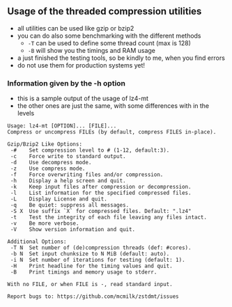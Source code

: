 
## Usage of the threaded compression utilities

- all utilities can be used like gzip or bzip2
- you can do also some benchmarking with the different methods
  - ```-T``` can be used to define some thread count (max is 128)
  - ```-B``` will show you the timings and RAM usage
- a just finished the testing tools, so be kindly to me, when you find errors
- do not use them for production systems yet!


### Information given by the -h option

- this is a sample output of the usage of lz4-mt
- the other ones are just the same, with some differences with in the levels

```
Usage: lz4-mt [OPTION]... [FILE]...
Compress or uncompress FILEs (by default, compress FILES in-place).

Gzip/Bzip2 Like Options:
 -#    Set compression level to # (1-12, default:3).
 -c    Force write to standard output.
 -d    Use decompress mode.
 -z    Use compress mode.
 -f    Force overwriting files and/or compression.
 -h    Display a help screen and quit.
 -k    Keep input files after compression or decompression.
 -l    List information for the specified compressed files.
 -L    Display License and quit.
 -q    Be quiet: suppress all messages.
 -S X  Use suffix `X` for compressed files. Default: ".lz4"
 -t    Test the integrity of each file leaving any files intact.
 -v    Be more verbose.
 -V    Show version information and quit.

Additional Options:
 -T N  Set number of (de)compression threads (def: #cores).
 -b N  Set input chunksize to N MiB (default: auto).
 -i N  Set number of iterations for testing (default: 1).
 -H    Print headline for the timing values and quit.
 -B    Print timings and memory usage to stderr.

With no FILE, or when FILE is -, read standard input.

Report bugs to: https://github.com/mcmilk/zstdmt/issues
```
